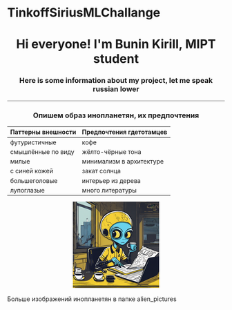 # TinkoffSiriusMLChallange
<h1 align="center">Hi everyone! I'm Bunin Kirill, MIPT student</h1>
<h3 align="center">Here is some information about my project, let me speak russian lower</h3>
<hr style="background-color:gray;"></hr>

<h3 align="center">Опишем образ инопланетян, их предпочтения</h3>



<div align="center">

| Паттерны внешности | Предпочтения гдетотамцев |
|---------|---------|
| футуристичные  | кофе     |
| смышлённые по виду | жёлто-чёрные тона     |
| милые  | минимализм в архитектуре      |
| с синей кожей | закат солнца |
| большеголовые | интерьер из дерева |
| лупоглазые | много литературы |

</div>

<div style="text-align: center;">

![Image info](alien_pictures/alien_tinkoff_worker_small.png)

</div>
Больше изображений инопланетян в папке alien_pictures
